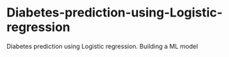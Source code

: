 # Diabetes-prediction-using-Logistic-regression
Diabetes prediction using Logistic regression. Building a ML model 
